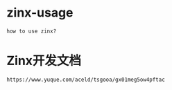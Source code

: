 # zinx-usage

    how to use zinx?

# Zinx开发文档

    https://www.yuque.com/aceld/tsgooa/gx01meg5ow4pftac
